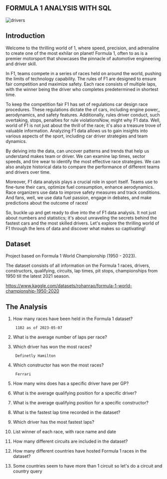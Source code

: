 ## FORMULA 1 ANALYSIS WITH SQL

![drivers](https://github.com/liyanse/Analytyics-Engineer/assets/91662935/2bdd6ac0-1daa-4b27-a15e-83329334df8e)

## Introduction
Welcome to the thrilling world of 1, where speed, precision, and adrenaline to create one of the most exhilar on planet! Formula 1, often to as is a premier motorsport that showcases the pinnacle of automotive engineering and driver skill.

In F1, teams compete in a series of races held on around the world, pushing the limits of technology capability. The rules of F1 are designed to ensure fair competition and maximize safety. Each race consists of multiple laps, with the winner being the driver who completes predetermined in shortest time.

To keep the competition fair F1 has set of regulations car design race procedures. These regulations dictate the of cars, including engine power,, aerodynamics, and safety features. Additionally, rules driver conduct, such overtaking, stops, penalties for rule violationsNow, might why F1 data. Well, world of F1 is not just about the thrill of the race; it's also a treasure trove of valuable information. Analyzing F1 data allows us to gain insights into various aspects of the sport, including car driver strategies and team dynamics.

By delving into the data, can uncover patterns and trends that help us understand makes team or driver. We can examine lap times, sector speeds, and tire wear to identify the most effective race strategies. We can also analyze historical data to compare the performance of different teams and drivers over time.

Moreover, F1 data analysis plays a crucial role in sport itself. Teams use to fine-tune their cars, optimize fuel consumption, enhance aerodynamics. Race organizers use data to improve safety measures and track conditions. And fans, well, we use data fuel passion, engage in debates, and make predictions about the outcome of races!

So, buckle up and get ready to dive into the of F1 data analysis. It not just about numbers and statistics; it's about unraveling the secrets behind the fastest cars and the most skilled drivers. Let's explore the thrilling world of F1 through the lens of data and discover what makes so captivating!

## Dataset
Project based on Formula 1 World Championship (1950 - 2023). 

The dataset consists of all information on the Formula 1 races, drivers, constructors, qualifying, circuits, lap times, pit stops, championships from 1950 till the latest 2021 season.

 https://www.kaggle.com/datasets/rohanrao/formula-1-world-championship-1950-2020

## The Analysis

1. How many races have been held in the Formula 1 dataset?

        1102 as of 2023-05-07

2. What is the average number of laps per race?

3. Which driver has won the most races?

        Definetly Hamilton

4. Which constructor has won the most races?

        Ferrari

5. How many wins does has a specific driver have per GP?

6. What is the average qualifying position for a specific driver?

7. What is the average qualifying position for a specific constructor? 

8. What is the fastest lap time recorded in the dataset?

9. Which driver has the most fastest laps?

17. List winner of each race, with race name and date

18. How many different circuits are included in the dataset?

19. How many different countries have hosted Formula 1 races in the dataset?

20. Some countries seem to have more than 1 circuit so let's do a circuit and country query

